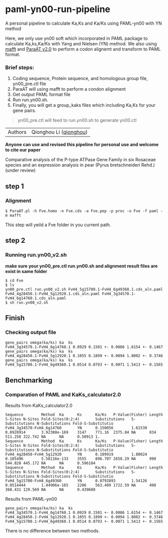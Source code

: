 # paml-yn00-run-pipeline

A personal pipeline to calculate Ka,Ks and Ka/Ks using PAML-yn00 with YN method

Here, we only use yn00 soft which incorporated in PAML package to calculate Ka,ks,Ka/Ks with Yang and Nielsen (YN) method. We also using [mafft](https://mafft.cbrc.jp/alignment/software/) and [ParaAT v2.0](https://bigd.big.ac.cn/tools/paraat) to perform a codon alignemt and transform to PAML format.

### Brief steps:
1. Coding sequence, Protein sequence, and homologous group file, yn00_pre.ctl file
2. ParaAT will using mafft to perform a condon alignment
3. Get output PAML format file
4. Run run.yn00.sh.
5. Finally, you will get a group_kaks files which including Ka,Ks for your gene pairs.
> yn00_pre.ctl will feed to run.yn00.sh to generate yn00.ctl


| | |
| --- | --- |
| Authors | Qionghou Li ([qionghou](https://github.com/LQHHHHH)) |

**Anyone can use and revised this pipeline for personal use and welcome to cite our paper**

Comparative analysis of the P-type ATPase Gene Family in six Rosaceae species and an expression analysis in pear (Pyrus bretschneideri Rehd.) (under review)


## step 1
### Alignment
```
$ ParaAT.pl -h Fve.homo -n Fve.cds -a Fve.pep -p proc -o Fve -f paml -m mafft
```
This step will yeild a Fve folder in you current path.

## step 2
### Running run.yn00_v2.sh
**make sure your yn00_pre.ctl run.yn00.sh and alignment result files are exist in same folder**

```
$ cd Fve
$ ls
yn00_pre.ctl run.yn00_v2.sh FvH4_5g15700.1-FvH4_6g49360.1.cds_aln.paml FvH4_4g28450.1-FvH4_5g12920.1.cds_aln.paml FvH4_3g34570.1-FvH4_6g14760.1.cds_aln.paml 
$ sh run.yn00_v2.sh
```
## Finish
### Checking output file
```
gene_pairs omega(ka/ks)	ka	ks
FvH4_3g34570.1-FvH4_6g14760.1 0.0929 0.1501 +- 0.0086 1.6154 +- 0.1467
gene_pairs omega(ka/ks)	ka	ks
FvH4_4g28450.1-FvH4_5g12920.1 0.1055 0.1899 +- 0.0094 1.8002 +- 0.3746
gene_pairs omega(ka/ks)	ka	ks
FvH4_5g15700.1-FvH4_6g49360.1 0.0514 0.0793 +- 0.0071 1.5413 +- 0.1565
```
## Benchmarking
### Comparation of PAML and KaKs_calculator2.0
Results from KaKs_calculator2.0
```
Sequence        Method  Ka      Ks      Ka/Ks   P-Value(Fisher) Length  S-Sites N-Sites Fold-Sites(0:2:4)       Substitutions   S-Substitutions N-Substitutions Fold-S-Substitutio
FvH4_3g34570-FvH4_6g14760       YN      0.150056        1.61539 0.0928914       3.92388e-169    3147    771.16  2375.84 NA      834     511.258 322.742 NA      NA      0.50913 1.
Sequence        Method  Ka      Ks      Ka/Ks   P-Value(Fisher) Length  S-Sites N-Sites Fold-Sites(0:2:4)       Substitutions   S-Substitutions N-Substitutions Fold-S-Substitutio
FvH4_4g28450-FvH4_5g12920       YN      0.189919        1.80024 0.105496        5.58116e-133    3555    896.707 2658.29 NA      990     544.828 445.172 NA      NA      0.596104
Sequence        Method  Ka      Ks      Ka/Ks   P-Value(Fisher) Length  S-Sites N-Sites Fold-Sites(0:2:4)       Substitutions   S-Substitutions N-Substitutions Fold-S-Substitutio
FvH4_5g15700-FvH4_6g49360       YN      0.0792893       1.54126 0.0514444       1.44906e-165    2286    563.409 1722.59 NA      498     368.431 129.569 NA      NA      0.439608
```

Results from PAML-yn00
```
gene_pairs omega(ka/ks)	ka	ks
FvH4_3g34570.1-FvH4_6g14760.1 0.0929 0.1501 +- 0.0086 1.6154 +- 0.1467
FvH4_4g28450.1-FvH4_5g12920.1 0.1055 0.1899 +- 0.0094 1.8002 +- 0.3746
FvH4_5g15700.1-FvH4_6g49360.1 0.0514 0.0793 +- 0.0071 1.5413 +- 0.1565
```

There is no difference between two methods.


